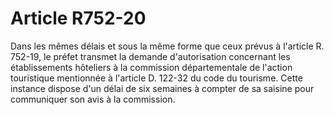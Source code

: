 # Article R752-20

Dans les mêmes délais et sous la même forme que ceux prévus à l'article R. 752-19, le préfet transmet la demande d'autorisation concernant les établissements hôteliers à la commission départementale de l'action touristique mentionnée à l'article D. 122-32 du code du tourisme. Cette instance dispose d'un délai de six semaines à compter de sa saisine pour communiquer son avis à la commission.